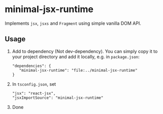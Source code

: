 # minimal-jsx-runtime

Implements `jsx`, `jsxs` and `Fragment` using simple vanilla DOM API.

## Usage

1. Add to dependency (Not dev-dependency). You can simply copy it to your project directory and add it locally, e.g. in `package.json`:
   ```
   "dependencies": {
      "minimal-jsx-runtime": "file:../minimal-jsx-runtime"
   }
   ```
2. In `tsconfig.json`, set
   ```
   "jsx": "react-jsx",
   "jsxImportSource": "minimal-jsx-runtime"
   ```
3. Done